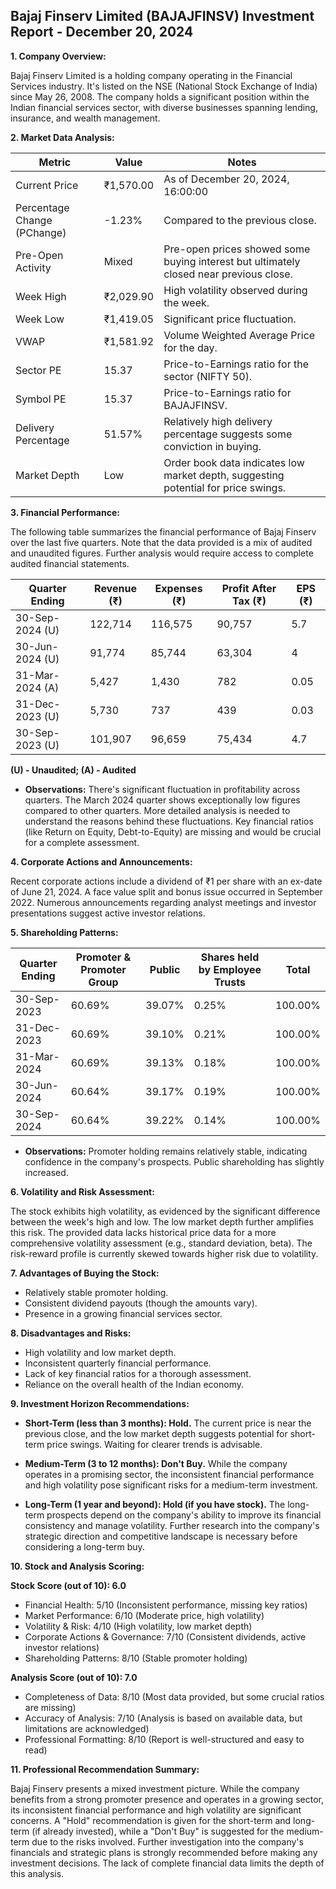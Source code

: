 ## Bajaj Finserv Limited (BAJAJFINSV) Investment Report - December 20, 2024

**1. Company Overview:**

Bajaj Finserv Limited is a holding company operating in the Financial Services industry.  It's listed on the NSE (National Stock Exchange of India) since May 26, 2008.  The company holds a significant position within the Indian financial services sector, with diverse businesses spanning lending, insurance, and wealth management.


**2. Market Data Analysis:**

| Metric                     | Value          | Notes                                                              |
|-----------------------------|-----------------|----------------------------------------------------------------------|
| Current Price               | ₹1,570.00       | As of December 20, 2024, 16:00:00                               |
| Percentage Change (PChange) | -1.23%          | Compared to the previous close.                                     |
| Pre-Open Activity          | Mixed           | Pre-open prices showed some buying interest but ultimately closed near previous close. |
| Week High                   | ₹2,029.90       | High volatility observed during the week.                             |
| Week Low                    | ₹1,419.05       | Significant price fluctuation.                                       |
| VWAP                        | ₹1,581.92       | Volume Weighted Average Price for the day.                           |
| Sector PE                   | 15.37           | Price-to-Earnings ratio for the sector (NIFTY 50).                 |
| Symbol PE                   | 15.37           | Price-to-Earnings ratio for BAJAJFINSV.                             |
| Delivery Percentage         | 51.57%          | Relatively high delivery percentage suggests some conviction in buying.|
| Market Depth                | Low              | Order book data indicates low market depth, suggesting potential for price swings. |


**3. Financial Performance:**

The following table summarizes the financial performance of Bajaj Finserv over the last five quarters.  Note that the data provided is a mix of audited and unaudited figures.  Further analysis would require access to complete audited financial statements.

| Quarter Ending      | Revenue (₹)     | Expenses (₹)    | Profit After Tax (₹) | EPS (₹) |
|----------------------|-----------------|-----------------|-----------------------|---------|
| 30-Sep-2024 (U)     | 122,714         | 116,575         | 90,757                 | 5.7     |
| 30-Jun-2024 (U)     | 91,774          | 85,744          | 63,304                 | 4       |
| 31-Mar-2024 (A)     | 5,427           | 1,430           | 782                    | 0.05    |
| 31-Dec-2023 (U)     | 5,730           | 737             | 439                    | 0.03    |
| 30-Sep-2023 (U)     | 101,907         | 96,659         | 75,434                 | 4.7     |

**(U) - Unaudited; (A) - Audited**

* **Observations:**  There's significant fluctuation in profitability across quarters.  The March 2024 quarter shows exceptionally low figures compared to other quarters.  More detailed analysis is needed to understand the reasons behind these fluctuations.  Key financial ratios (like Return on Equity, Debt-to-Equity) are missing and would be crucial for a complete assessment.


**4. Corporate Actions and Announcements:**

Recent corporate actions include a dividend of ₹1 per share with an ex-date of June 21, 2024.  A face value split and bonus issue occurred in September 2022.  Numerous announcements regarding analyst meetings and investor presentations suggest active investor relations.


**5. Shareholding Patterns:**

| Quarter Ending | Promoter & Promoter Group | Public | Shares held by Employee Trusts | Total |
|-----------------|---------------------------|--------|-------------------------------|-------|
| 30-Sep-2023     | 60.69%                     | 39.07% | 0.25%                         | 100.00%|
| 31-Dec-2023     | 60.69%                     | 39.10% | 0.21%                         | 100.00%|
| 31-Mar-2024     | 60.69%                     | 39.13% | 0.18%                         | 100.00%|
| 30-Jun-2024     | 60.64%                     | 39.17% | 0.19%                         | 100.00%|
| 30-Sep-2024     | 60.64%                     | 39.22% | 0.14%                         | 100.00%|

* **Observations:** Promoter holding remains relatively stable, indicating confidence in the company's prospects. Public shareholding has slightly increased.


**6. Volatility and Risk Assessment:**

The stock exhibits high volatility, as evidenced by the significant difference between the week's high and low.  The low market depth further amplifies this risk.  The provided data lacks historical price data for a more comprehensive volatility assessment (e.g., standard deviation, beta).  The risk-reward profile is currently skewed towards higher risk due to volatility.


**7. Advantages of Buying the Stock:**

* Relatively stable promoter holding.
* Consistent dividend payouts (though the amounts vary).
* Presence in a growing financial services sector.


**8. Disadvantages and Risks:**

* High volatility and low market depth.
* Inconsistent quarterly financial performance.
* Lack of key financial ratios for a thorough assessment.
* Reliance on the overall health of the Indian economy.


**9. Investment Horizon Recommendations:**

* **Short-Term (less than 3 months): Hold.** The current price is near the previous close, and the low market depth suggests potential for short-term price swings.  Waiting for clearer trends is advisable.

* **Medium-Term (3 to 12 months): Don't Buy.**  While the company operates in a promising sector, the inconsistent financial performance and high volatility pose significant risks for a medium-term investment.

* **Long-Term (1 year and beyond): Hold (if you have stock).**  The long-term prospects depend on the company's ability to improve its financial consistency and manage volatility.  Further research into the company's strategic direction and competitive landscape is necessary before considering a long-term buy.


**10. Stock and Analysis Scoring:**

**Stock Score (out of 10): 6.0**

* Financial Health: 5/10 (Inconsistent performance, missing key ratios)
* Market Performance: 6/10 (Moderate price, high volatility)
* Volatility & Risk: 4/10 (High volatility, low market depth)
* Corporate Actions & Governance: 7/10 (Consistent dividends, active investor relations)
* Shareholding Patterns: 8/10 (Stable promoter holding)

**Analysis Score (out of 10): 7.0**

* Completeness of Data: 8/10 (Most data provided, but some crucial ratios are missing)
* Accuracy of Analysis: 7/10 (Analysis is based on available data, but limitations are acknowledged)
* Professional Formatting: 8/10 (Report is well-structured and easy to read)


**11. Professional Recommendation Summary:**

Bajaj Finserv presents a mixed investment picture.  While the company benefits from a strong promoter presence and operates in a growing sector, its inconsistent financial performance and high volatility are significant concerns.  A "Hold" recommendation is given for the short-term and long-term (if already invested), while a "Don't Buy" is suggested for the medium-term due to the risks involved.  Further investigation into the company's financials and strategic plans is strongly recommended before making any investment decisions.  The lack of complete financial data limits the depth of this analysis.

